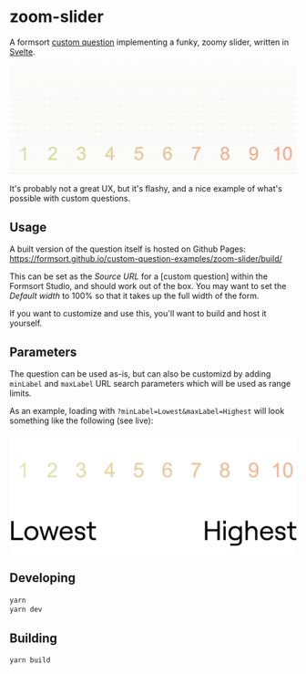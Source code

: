 # zoom-slider

A formsort [custom question](https://github.com/formsort/oss/tree/master/packages/custom-question-api) implementing a funky, zoomy slider, written in [Svelte](https://svelte.dev).

![Zoom slider in action](./docs/zoom-slider-demo.gif)

It's probably not a great UX, but it's flashy, and a nice example of what's possible with custom questions.

## Usage

A built version of the question itself is hosted on Github Pages: https://formsort.github.io/custom-question-examples/zoom-slider/build/

This can be set as the _Source URL_ for a [custom question] within the Formsort Studio, and should work out of the box. You may want to set the _Default width_ to 100% so that it takes up the full width of the form.

If you want to customize and use this, you'll want to build and host it yourself.

## Parameters

The question can be used as-is, but can also be customizd by adding `minLabel` and `maxLabel` URL search parameters which will be used as range limits.

As an example, loading with `?minLabel=Lowest&maxLabel=Highest` will look something like the following (see live):

![](./docs/min-label-max-label.png)

## Developing

```bash
yarn
yarn dev
```

## Building

```bash
yarn build
```
